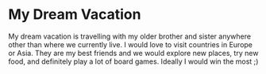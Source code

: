 # My Dream Vacation

My dream vacation is travelling with my older brother and sister anywhere other than where we currently live. I would love to visit countries in Europe or Asia. They are my best friends and we would explore new places, try new food, and definitely play a lot of board games. Ideally I would win the most ;)
